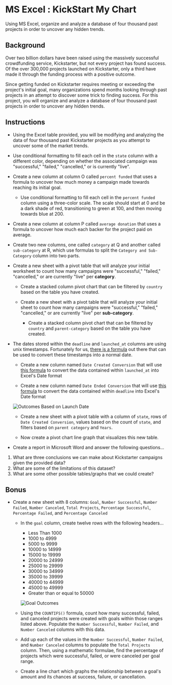 # MS Excel : KickStart My Chart
Using MS Excel, organize and analyze a database of four thousand past projects in order to uncover any hidden trends.

## Background

Over two billion dollars have been raised using the massively successful crowdfunding service, Kickstarter, but not every project has found success. Of the over 300,000 projects launched on Kickstarter, only a third have made it through the funding process with a positive outcome.

Since getting funded on Kickstarter requires meeting or exceeding the project's initial goal, many organizations spend months looking through past projects in an attempt to discover some trick to finding success. For this project, you will organize and analyze a database of four thousand past projects in order to uncover any hidden trends.

## Instructions

* Using the Excel table provided, you will be modifying and analyzing the data of four thousand past Kickstarter projects as you attempt to uncover some of the market trends.

* Use conditional formatting to fill each cell in the `state` column with a different color, depending on whether the associated campaign was "successful," "failed," "cancelled," or is currently "live".

* Create a new column at column O called `percent funded` that uses a formula to uncover how much money a campaign made towards reaching its initial goal.

  * Use conditional formatting to fill each cell in the `percent funded` column using a three-color scale. The scale should start at 0 and be a dark shade of red, transitioning to green at 100, and then moving towards blue at 200.

* Create a new column at column P called `average donation` that uses a formula to uncover how much each backer for the project paid on average.

* Create two new columns, one called `category` at Q and another called `sub-category` at R, which use formulas to split the `Category and Sub-Category` column into two parts.

* Create a new sheet with a pivot table that will analyze your initial worksheet to count how many campaigns were "successful," "failed," "cancelled," or are currently "live" per **category**.

    * Create a stacked column pivot chart that can be filtered by `country` based on the table you have created.

  * Create a new sheet with a pivot table that will analyze your initial sheet to count how many campaigns were "successful," "failed," "cancelled," or are currently "live" per **sub-category**.

    * Create a stacked column pivot chart that can be filtered by `country` and `parent-category` based on the table you have created.

* The dates stored within the `deadline` and `launched_at` columns are using unix timestamps. Fortunately for us, [there is a formula](http://spreadsheetpage.com/index.php/tip/converting_unix_timestamps/) out there that can be used to convert these timestamps into a normal date.

  * Create a new column named `Date Created Conversion` that will use [this formula](http://spreadsheetpage.com/index.php/tip/converting_unix_timestamps/) to convert the data contained within `launched_at` into Excel's Date format

  * Create a new column named `Date Ended Conversion` that will use [this formula](http://spreadsheetpage.com/index.php/tip/converting_unix_timestamps/) to convert the data contained within `deadline` into Excel's Date format

  ![Outcomes Based on Launch Date](Images/LaunchDateOutcomes.PNG)

  * Create a new sheet with a pivot table with a column of `state`, rows of `Date Created Conversion`, values based on the count of `state`, and filters based on `parent category` and `Years`.

  * Now create a pivot chart line graph that visualizes this new table.

* Create a report in Microsoft Word and answer the following questions...

1. What are three conclusions we can make about Kickstarter campaigns given the provided data?
2. What are some of the limitations of this dataset?
3. What are some other possible tables/graphs that we could create?

## Bonus

* Create a new sheet with 8 columns: `Goal`, `Number Successful`, `Number Failed`, `Number Canceled`, `Total Projects`, `Percentage Successful`, `Percentage Failed`, and `Percentage Canceled`

  * In the `goal` column, create twelve rows with the following headers...

    * Less Than 1000
    * 1000 to 4999
    * 5000 to 9999
    * 10000 to 14999
    * 15000 to 19999
    * 20000 to 24999
    * 25000 to 29999
    * 30000 to 34999
    * 35000 to 39999
    * 40000 to 44999
    * 45000 to 49999
    * Greater than or equal to 50000

    ![Goal Outcomes](Images/GoalOutcomes.PNG)

  * Using the `COUNTIFS()` formula, count how many successful, failed, and canceled projects were created with goals within those ranges listed above. Populate the `Number Successful`, `Number Failed`, and `Number Canceled` columns with this data.

  * Add up each of the values in the `Number Successful`, `Number Failed`, and `Number Canceled` columns to populate the `Total Projects` column. Then, using a mathematic formulae, find the percentage of projects which were successful, failed, or were canceled per goal range.

  * Create a line chart which graphs the relationship between a goal's amount and its chances at success, failure, or cancellation.
